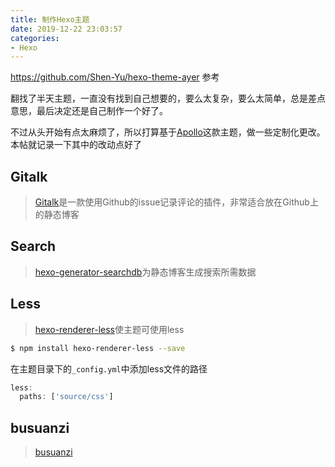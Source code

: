 ```yaml
---
title: 制作Hexo主题
date: 2019-12-22 23:03:57
categories:
- Hexo
---
```


https://github.com/Shen-Yu/hexo-theme-ayer 参考

翻找了半天主题，一直没有找到自己想要的，要么太复杂，要么太简单，总是差点意思，最后决定还是自己制作一个好了。

不过从头开始有点太麻烦了，所以打算基于[Apollo](https://github.com/pinggod/hexo-theme-apollo)这款主题，做一些定制化更改。本帖就记录一下其中的改动点好了

## Gitalk

> [Gitalk](https://gitalk.github.io)是一款使用Github的issue记录评论的插件，非常适合放在Github上的静态博客

## Search

> [hexo-generator-searchdb](https://github.com/theme-next/hexo-generator-searchdb)为静态博客生成搜索所需数据

## Less

> [hexo-renderer-less](https://github.com/hexojs/hexo-renderer-less)使主题可使用less

```bash
$ npm install hexo-renderer-less --save
```

在主题目录下的`_config.yml`中添加less文件的路径

```js
less:
  paths: ['source/css']
```

## busuanzi

> [busuanzi](https://busuanzi.ibruce.info/)